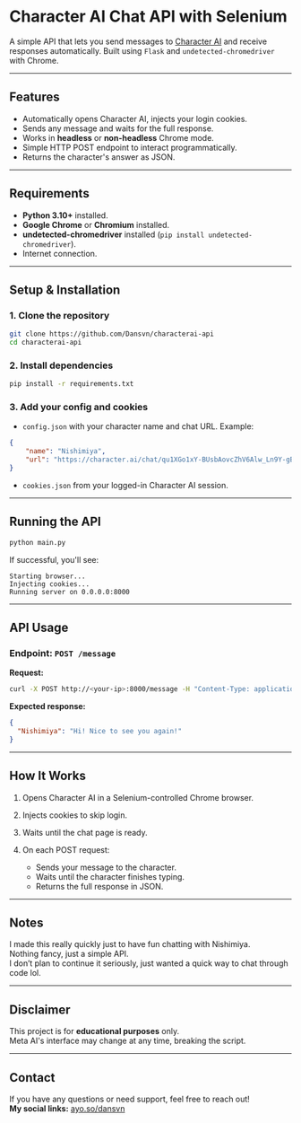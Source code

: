 # Character AI Chat API with Selenium

A simple API that lets you send messages to [Character AI](https://character.ai/) and receive responses automatically.
Built using `Flask` and `undetected-chromedriver` with Chrome.

---

## Features

* Automatically opens Character AI, injects your login cookies.
* Sends any message and waits for the full response.
* Works in **headless** or **non-headless** Chrome mode.
* Simple HTTP POST endpoint to interact programmatically.
* Returns the character's answer as JSON.

---

## Requirements

* **Python 3.10+** installed.
* **Google Chrome** or **Chromium** installed.
* **undetected-chromedriver** installed (`pip install undetected-chromedriver`).
* Internet connection.

---

## Setup & Installation

### 1. Clone the repository

```bash
git clone https://github.com/Dansvn/characterai-api
cd characterai-api
```

### 2. Install dependencies

```bash
pip install -r requirements.txt
```

### 3. Add your config and cookies

* `config.json` with your character name and chat URL. Example:

```json
{
    "name": "Nishimiya",
    "url": "https://character.ai/chat/qu1XGo1xY-BUsbAovcZhV6Alw_Ln9Y-gBK_5K2GvLQo"
}
```

* `cookies.json` from your logged-in Character AI session.

---

## Running the API

```bash
python main.py
```

If successful, you'll see:

```
Starting browser...
Injecting cookies...
Running server on 0.0.0.0:8000
```

---

## API Usage

### Endpoint: `POST /message`

**Request:**

```bash
curl -X POST http://<your-ip>:8000/message -H "Content-Type: application/json" -d "{\"text\":\"Hello Nishimiya!\"}"
```

**Expected response:**

```json
{
  "Nishimiya": "Hi! Nice to see you again!"
}
```

---

## How It Works

1. Opens Character AI in a Selenium-controlled Chrome browser.
2. Injects cookies to skip login.
3. Waits until the chat page is ready.
4. On each POST request:

   * Sends your message to the character.
   * Waits until the character finishes typing.
   * Returns the full response in JSON.

---

## Notes

I made this really quickly just to have fun chatting with Nishimiya.  
Nothing fancy, just a simple API.  
I don’t plan to continue it seriously, just wanted a quick way to chat through code lol.

---

## Disclaimer

This project is for **educational purposes** only.  
Meta AI's interface may change at any time, breaking the script.

---

## Contact

If you have any questions or need support, feel free to reach out!  
**My social links:** [ayo.so/dansvn](https://ayo.so/dansvn)
